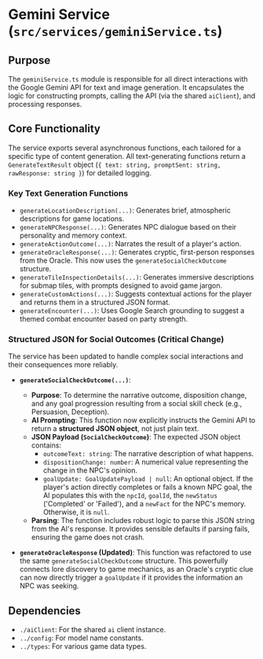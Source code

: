 # Gemini Service (`src/services/geminiService.ts`)

## Purpose

The `geminiService.ts` module is responsible for all direct interactions with the Google Gemini API for text and image generation. It encapsulates the logic for constructing prompts, calling the API (via the shared `aiClient`), and processing responses.

## Core Functionality

The service exports several asynchronous functions, each tailored for a specific type of content generation. All text-generating functions return a `GenerateTextResult` object (`{ text: string, promptSent: string, rawResponse: string }`) for detailed logging.

### Key Text Generation Functions

*   `generateLocationDescription(...)`: Generates brief, atmospheric descriptions for game locations.
*   `generateNPCResponse(...)`: Generates NPC dialogue based on their personality and memory context.
*   `generateActionOutcome(...)`: Narrates the result of a player's action.
*   `generateOracleResponse(...)`: Generates cryptic, first-person responses from the Oracle. This now uses the `generateSocialCheckOutcome` structure.
*   `generateTileInspectionDetails(...)`: Generates immersive descriptions for submap tiles, with prompts designed to avoid game jargon.
*   `generateCustomActions(...)`: Suggests contextual actions for the player and returns them in a structured JSON format.
*   `generateEncounter(...)`: Uses Google Search grounding to suggest a themed combat encounter based on party strength.

### Structured JSON for Social Outcomes (Critical Change)

The service has been updated to handle complex social interactions and their consequences more reliably.

*   **`generateSocialCheckOutcome(...)`**:
    *   **Purpose**: To determine the narrative outcome, disposition change, and any goal progression resulting from a social skill check (e.g., Persuasion, Deception).
    *   **AI Prompting**: This function now explicitly instructs the Gemini API to return a **structured JSON object**, not just plain text.
    *   **JSON Payload (`SocialCheckOutcome`)**: The expected JSON object contains:
        *   `outcomeText: string`: The narrative description of what happens.
        *   `dispositionChange: number`: A numerical value representing the change in the NPC's opinion.
        *   `goalUpdate: GoalUpdatePayload | null`: An optional object. If the player's action directly completes or fails a known NPC goal, the AI populates this with the `npcId`, `goalId`, the `newStatus` ('Completed' or 'Failed'), and a `newFact` for the NPC's memory. Otherwise, it is `null`.
    *   **Parsing**: The function includes robust logic to parse this JSON string from the AI's response. It provides sensible defaults if parsing fails, ensuring the game does not crash.

*   **`generateOracleResponse` (Updated)**: This function was refactored to use the same `generateSocialCheckOutcome` structure. This powerfully connects lore discovery to game mechanics, as an Oracle's cryptic clue can now directly trigger a `goalUpdate` if it provides the information an NPC was seeking.

## Dependencies

*   `./aiClient`: For the shared `ai` client instance.
*   `../config`: For model name constants.
*   `../types`: For various game data types.
